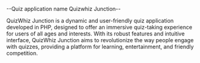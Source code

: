 --Quiz application name Quizwhiz Junction--

QuizWhiz Junction is a dynamic and user-friendly quiz application developed in PHP, 
designed to offer an immersive quiz-taking experience for users of all ages and interests. 
With its robust features and intuitive interface, QuizWhiz Junction aims to revolutionize 
the way people engage with quizzes, providing a platform for learning, entertainment, and 
friendly competition.
